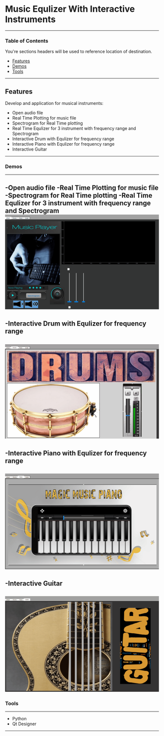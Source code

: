 # Music Equlizer With Interactive Instruments
---
### Table of Contents
You're sections headers will be used to reference location of destination.

- [Features](#Features)
- [Demos](#Demos)
- [Tools](#Tools)
---

## Features

Develop and application for musical instruments: 

- Open audio file
- Real Time Plotting for music file
- Spectrogram for Real Time plotting
- Real Time Equlizer for 3 instrument with frequency range and Spectrogram
- Interactive Drum with Equlizer for frequency range
- Interactive Piano with Equlizer for frequency range
- Interactive Guitar 
---
### Demos
---
-Open audio file
-Real Time Plotting for music file
-Spectrogram for Real Time plotting
-Real Time Equlizer for 3 instrument with frequency range and Spectrogram
![](https://github.com/Sandra-Essa/Music_Equlizer_With_Interactive_Instruments/blob/main/GIF/DSP_GIF1.gif)
----
-Interactive Drum with Equlizer for frequency range
---
![](https://github.com/Sandra-Essa/Music_Equlizer_With_Interactive_Instruments/blob/main/GIF/DSP_GIF2.gif)
----
-Interactive Piano with Equlizer for frequency range
---
![](https://github.com/Sandra-Essa/Music_Equlizer_With_Interactive_Instruments/blob/main/GIF/DSP_GIF3.gif)
----
-Interactive Guitar
---
![](https://github.com/Sandra-Essa/Music_Equlizer_With_Interactive_Instruments/blob/main/GIF/DSP_GIF4.gif)
----
### Tools
----
- Python
- Qt Designer
----
